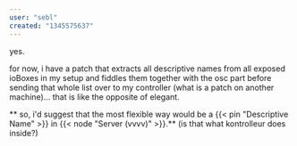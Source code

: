 ```yaml
---
user: "sebl"
created: "1345575637"
---
```


yes.

for now, i have a patch that extracts all descriptive names from all exposed ioBoxes in my setup and fiddles them together with the osc part before sending that whole list over to my controller (what is a patch on another machine)... that is like the opposite of elegant.

** so, i'd suggest that the most flexible way would be a {{< pin "Descriptive Name" >}} in {{< node "Server (vvvv)" >}}.**
(is that what kontrolleur does inside?)
